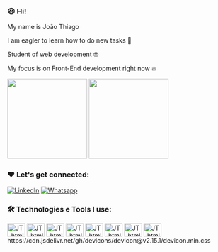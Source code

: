 ###  😃 Hi!

My name is João Thiago 

I am eagler to learn how to do new tasks 🦅

Student of web development 🤓

My focus is on Front-End development right now 🔥

<div>
<img height="180em" src="https://github-readme-stats.vercel.app/api?username=joaoThiagoSSilva&show_icons=true&theme=tokyonight"/>
 <img height="180em" src="https://github-readme-stats.vercel.app/api/top-langs/?username=joaoThiagoSSilva&layout=compact&theme=tokyonight"/>
</div>
 
### ❤️ Let's get connected:
[![LinkedIn](https://img.shields.io/badge/LinkedIn-0077B5?style=for-the-badge&logo=linkedin&logoColor=white)](https://www.linkedin.com/in/joão-thiago-souza-silva/)
[![Whatsapp](https://img.shields.io/badge/WhatsApp-25D366?style=for-the-badge&logo=whatsapp&logoColor=white)](https://api.whatsapp.com/send?phone=5512991736012)


### 🛠️ Technologies e Tools I use:
<div>
 <img align="center" alt="JT-html" height="30" width="40" src="https://cdn.jsdelivr.net/gh/devicons/devicon@v2.15.1/devicon.min.css"/>
 <img align="center" alt="JT-html" height="30" width="40" src="https://cdn.jsdelivr.net/gh/devicons/devicon/icons/html5/html5-original.svg"/>
 <img align="center" alt="JT-html" height="30" width="40" src="https://cdn.jsdelivr.net/gh/devicons/devicon/icons/html5/html5-original.svg"/>
 <img align="center" alt="JT-html" height="30" width="40" src="https://cdn.jsdelivr.net/gh/devicons/devicon/icons/html5/html5-original.svg"/>
 <img align="center" alt="JT-html" height="30" width="40" src="https://cdn.jsdelivr.net/gh/devicons/devicon/icons/html5/html5-original.svg"/>
 <img align="center" alt="JT-html" height="30" width="40" src="https://cdn.jsdelivr.net/gh/devicons/devicon/icons/html5/html5-original.svg"/>
 <img align="center" alt="JT-html" height="30" width="40" src="https://cdn.jsdelivr.net/gh/devicons/devicon/icons/html5/html5-original.svg"/>
 <img align="center" alt="JT-html" height="30" width="40" src="https://cdn.jsdelivr.net/gh/devicons/devicon/icons/html5/html5-original.svg"/>
 https://cdn.jsdelivr.net/gh/devicons/devicon@v2.15.1/devicon.min.css
</div>
